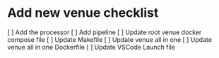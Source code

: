 # Add new venue checklist

[ ] Add the processor
[ ] Add pipeline
[ ] Update root venue docker compose file
[ ] Update Makefile
[ ] Update venue all in one
[ ] Update venue all in one Dockerfile
[ ] Update VSCode Launch file
